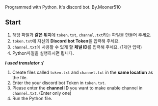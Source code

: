 Programmed with Python. It's discord bot.
By.Mooner510

## Start
1. 해당 파일과 **같은 위치**에 `token.txt`, `channel.txt`라는 파일을 만들어 주세요.
2. `token.txt`에 자신의 **Discord bot Token**을 입력해 주세요.
3. `channel.txt`에 사용할 수 있게 할 **체널 ID**를 입력해 주세요. (1개만 입력)
4. Python파일을 실행하시면 됩니다.

***I used translator :(***
1. Create files called `token.txt` and `channel.txt` in the **same location** as the file.
2. Enter the your discord bot Token in `token.txt`.
3. Please enter the **channel ID** you want to make enable channel in `channel.txt`. (Enter only one)
4. Run the Python file.
